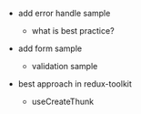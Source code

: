 - add error handle sample

  - what is best practice?

- add form sample

  - validation sample

- best approach in redux-toolkit
  - useCreateThunk
